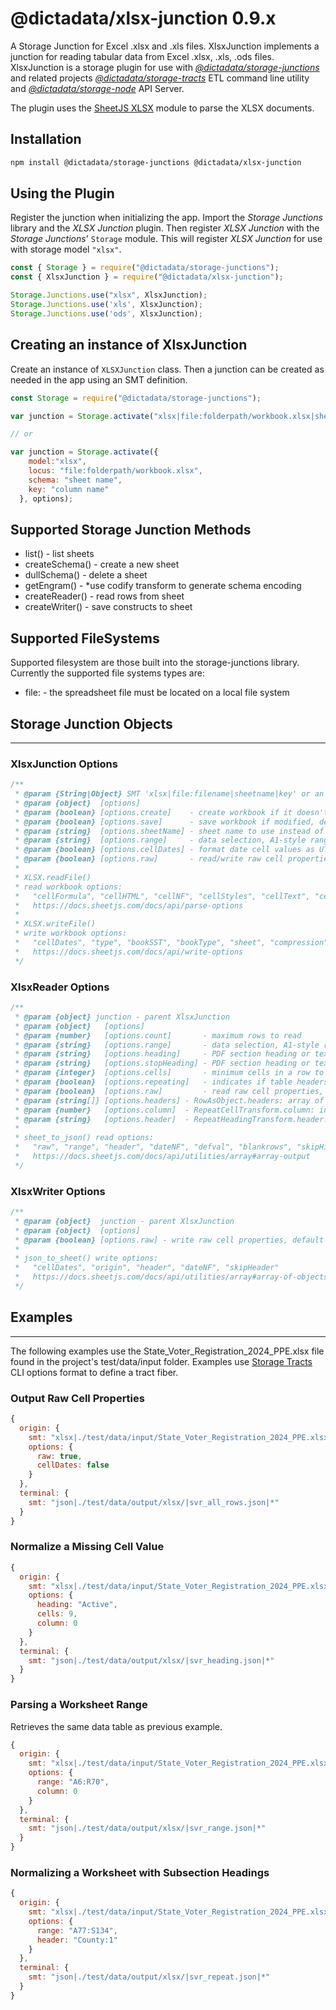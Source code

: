 # @dictadata/xlsx-junction 0.9.x

A Storage Junction for Excel .xlsx and .xls files.
XlsxJunction implements a junction for reading tabular data from Excel .xlsx, .xls, .ods files.  XlsxJunction is a storage plugin for use with [_@dictadata/storage-junctions_](https://github.com/dictadata/storage-junctions) and related projects [_@dictadata/storage-tracts_](https://github.com/dictadata/storage-tracts) ETL command line utility and [_@dictadata/storage-node_](https://github.com/dictadata/storage-node) API Server.

The plugin uses the [SheetJS XLSX](https://docs.sheetjs.com/) module to parse the XLSX documents.

## Installation

```bash
npm install @dictadata/storage-junctions @dictadata/xlsx-junction
```

## Using the Plugin

Register the junction when initializing the app. Import the _Storage Junctions_ library and the _XLSX Junction_ plugin.  Then register _XLSX Junction_ with the _Storage Junctions_' `Storage` module. This will register _XLSX Junction_ for use with storage model `"xlsx"`.

```javascript
const { Storage } = require("@dictadata/storage-junctions");
const { XlsxJunction } = require("@dictadata/xlsx-junction");

Storage.Junctions.use("xlsx", XlsxJunction);
Storage.Junctions.use('xls', XlsxJunction);
Storage.Junctions.use('ods', XlsxJunction);
```

## Creating an instance of XlsxJunction

Create an instance of `XLSXJunction` class. Then a junction can be created as needed in the app using an SMT definition.

```javascript
const Storage = require("@dictadata/storage-junctions");

var junction = Storage.activate("xlsx|file:folderpath/workbook.xlsx|sheet name|*", options);

// or

var junction = Storage.activate({
    model:"xlsx",
    locus: "file:folderpath/workbook.xlsx",
    schema: "sheet name",
    key: "column name"
  }, options);
```

## Supported Storage Junction Methods

- list() - list sheets
- createSchema() - create a new sheet
- dullSchema() - delete a sheet
- getEngram() - *use codify transform to generate schema encoding
- createReader() - read rows from sheet
- createWriter() - save constructs to sheet

## Supported FileSystems

Supported filesystem are those built into the storage-junctions library.  Currently the supported file systems types are:

- file: - the spreadsheet file must be located on a local file system

## Storage Junction Objects

---

### XlsxJunction Options

```javascript
/**
 * @param {String|Object} SMT 'xlsx|file:filename|sheetname|key' or an Engram object
 * @param {object}  [options]
 * @param {boolean} [options.create]    - create workbook if it doesn't exist, default false
 * @param {boolean} [options.save]      - save workbook if modified, default false
 * @param {string}  [options.sheetName] - sheet name to use instead of SMT.schema, default none
 * @param {string}  [options.range]     - data selection, A1-style range, e.g. "A3:M24", default all rows/columns
 * @param {boolean} [options.cellDates] - format date cell values as UTC strings, default true
 * @param {boolean} [options.raw]       - read/write raw cell properties, default false
 *
 * XLSX.readFile()
 * read workbook options:
 *   "cellFormula", "cellHTML", "cellNF", "cellStyles", "cellText", "cellDates"
 *   https://docs.sheetjs.com/docs/api/parse-options
 *
 * XLSX.writeFile()
 * write workbook options:
 *   "cellDates", "type", "bookSST", "bookType", "sheet", "compression", "Props", "themeXLSX", "ignoreEC"
 *   https://docs.sheetjs.com/docs/api/write-options
 */
```

### XlsxReader Options

```javascript
/**
 * @param {object} junction - parent XlsxJunction
 * @param {object}   [options]
 * @param {number}   [options.count]       - maximum rows to read
 * @param {string}   [options.range]       - data selection, A1-style range, e.g. "A3:M24", default all rows/columns
 * @param {string}   [options.heading]     - PDF section heading or text before data table, default: none
 * @param {string}   [options.stopHeading] - PDF section heading or text after data table, default: none
 * @param {integer}  [options.cells]       - minimum cells in a row to include in output
 * @param {boolean}  [options.repeating]   - indicates if table headers are repeated on each page, default: false
 * @param {boolean}  [options.raw]         - read raw cell properties, default false
 * @param {string[]} [options.headers] - RowAsObject.headers: array of column names for data, default none, first table row contains names.
 * @param {number}   [options.column]  - RepeatCellTransform.column: index of cell to repeat, default 0
 * @param {string}   [options.header]  - RepeatHeadingTransform.header: column name for the repeating heading field
 *
 * sheet_to_json() read options:
 *   "raw", "range", "header", "dateNF", "defval", "blankrows", "skipHidden", "UTC"
 *   https://docs.sheetjs.com/docs/api/utilities/array#array-output
 */
```

### XlsxWriter Options

```javascript
/**
 * @param {object}  junction - parent XlsxJunction
 * @param {object}  [options]
 * @param {boolean} [options.raw] - write raw cell properties, default false
 *
 * json_to_sheet() write options:
 *   "cellDates", "origin", "header", "dateNF", "skipHeader"
 *   https://docs.sheetjs.com/docs/api/utilities/array#array-of-objects-input
 */
```

## Examples

---

The following examples use the State_Voter_Registration_2024_PPE.xlsx file found in the project's test/data/input folder.
Examples use [Storage Tracts](https://github.com/dictadata/storage-tracts) CLI options format to define a tract fiber.

### Output Raw Cell Properties

```javascript
{
  origin: {
    smt: "xlsx|./test/data/input/State_Voter_Registration_2024_PPE.xlsx|in|*",
    options: {
      raw: true,
      cellDates: false
    }
  },
  terminal: {
    smt: "json|./test/data/output/xlsx/|svr_all_rows.json|*"
  }
}
```

### Normalize a Missing Cell Value

```javascript
{
  origin: {
    smt: "xlsx|./test/data/input/State_Voter_Registration_2024_PPE.xlsx|in|*",
    options: {
      heading: "Active",
      cells: 9,
      column: 0
    }
  },
  terminal: {
    smt: "json|./test/data/output/xlsx/|svr_heading.json|*"
  }
}
```

### Parsing a Worksheet Range

Retrieves the same data table as previous example.

```javascript
{
  origin: {
    smt: "xlsx|./test/data/input/State_Voter_Registration_2024_PPE.xlsx|in|*",
    options: {
      range: "A6:R70",
      column: 0
    }
  },
  terminal: {
    smt: "json|./test/data/output/xlsx/|svr_range.json|*"
  }
}
```

### Normalizing a Worksheet with Subsection Headings

```javascript
{
  origin: {
    smt: "xlsx|./test/data/input/State_Voter_Registration_2024_PPE.xlsx|in|*",
    options: {
      range: "A77:S134",
      header: "County:1"
    }
  },
  terminal: {
    smt: "json|./test/data/output/xlsx/|svr_repeat.json|*"
  }
}
```

